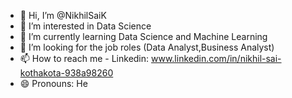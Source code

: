 - 👋 Hi, I’m @NikhilSaiK
- 👀 I’m interested in Data Science
- 🌱 I’m currently learning Data Science and Machine Learning
- 💞️ I’m looking for the job roles (Data Analyst,Business Analyst)
- 📫 How to reach me - Linkedin: www.linkedin.com/in/nikhil-sai-kothakota-938a98260 
- 😄 Pronouns: He
<!---
NikhillSaiK/NikhillSaiK is a ✨ special ✨ repository because its `README.md` (this file) appears on your GitHub profile.
You can click the Preview link to take a look at your changes.
--->
